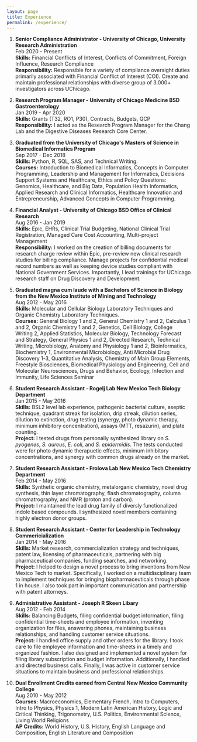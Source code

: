 ```yaml
---
layout: page
title: Experience
permalink: /experience/
---  
```

1. **Senior Compliance Administrator - University of Chicago, University Research Administration**    
Feb 2020 - Present      
**Skills:** Financial Conflicts of Interest, Conflicts of Commitment, Foreign Influence, Research Compliance       
**Responsibility:**  Responsible for a variety of compliance oversight duties primarily associated with Financial Conflict of Interest (COI). Create and maintain professional relationships with diverse group of 3.000+ investigators across UChicago.   


2. **Research Program Manager - University of Chicago Medicine BSD Gastroenterology**  
Jan 2019 - Apr 2020  
**Skills:** Grants (T32, RO1, P30), Contracts, Budgets, GCP   
**Responsibility:** I acted as the Research Program Manager for the Chang Lab and the Digestive Diseases Research Core Center.

3. **Graduated from the University of Chicago's Masters of Science in Biomedical Informatics Program**     
Sep 2017 - Dec 2018      
**Skills:** Python, R, SQL, SAS, and Technical Writing.        
**Courses:** Introduction to Biomedical Informatics, Concepts in Computer Programming, Leadership and Management for Informatics, 
Decisions Support Systems and Healthcare, Ethics and Policy Questions: Genomics, Healthcare, and Big Data, 
Population Health Informatics, Applied Research and Clinical Informatics, Healthcare Innovation and Entrepreneurship, Advanced Concepts in Computer Programming.     

4. **Financial Analyst - University of Chicago BSD Office of Clinical Research**                 
Aug 2016 - Jan 2019    
**Skills:** Epic, EHRs, Clinical Trial Budgeting, National Clinical Trial Registration,
Managed Care Cost Accounting, Multi-project Management  
**Responsibility:** I worked on the creation of billing documents for research charge 
review within Epic, pre-review new clinical research studies for billing 
compliance. Manage projects for confidential medical record numbers as well 
as keeping device studies compliant with National Government Services. Importantly,
I lead trainings for UChicago research staff on Drug Discovery and Development.

5. **Graduated magna cum laude with a Bachelors of Science in Biology from the New Mexico Institute of Mining and Technology**     
Aug 2012 - May 2016      
**Skills:** Molecular and Cellular Biology Laboratory Techniques and Organic Chemistry Laboratory Techniques.     
**Courses:** General Biology 1 and 2, General Chemistry 1 and 2, Calculus 1 and 2, Organic Chemistry 1 and 2, Genetics, Cell Biology,
College Writing 2, Applied Statistics, Molecular Biology, Technology Forecast and Strategy, General Physics 1 and 2, Directed Research, 
Technical Writing, Microbiology, Anatomy and Physiology 1 and 2, Bioinformatics, Biochemistry 1, Environmental Microbiology, Anti Microbial 
Drug Discovery 1-3, Quantitative Analysis, Chemistry of Main Group Elements, Freestyle Biosciences, Biomedical Physiology and Engineering, Cell 
and Molecular Neurosciences, Drugs and Behavior, Ecology, Infection and Immunity, Life Sciences Seminar
      

6. **Student Research Assistant - Rogelj Lab New Mexico Tech Biology Department**  
Jan 2015 - May 2016  
**Skills:** BSL2 level lab experience, pathogenic bacterial culture, aseptic 
technique, quadrant streak for isolation, drip streak, dilution 
series, dilution to extinction, drug testing (synergy, photo 
dynamic therapy, minimum inhibitory concentration), assays 
(MTT, resazurin), and plate counting.  
**Project:** I tested drugs from personally synthesized library on
*S. pyogenes*, *S. aureus*, *E. coli*, and *S. epidermidis*. The 
tests conducted were for photo dynamic therapuetic effects,
minimum inhibitory concentrations, and synergy with common drugs
already on the market.

7. **Student Research Assistant - Frolova Lab New Mexico Tech Chemistry Department**  
Feb 2014 - May 2016  
**Skills:** Synthetic organic chemistry, metalorganic chemistry, novel drug 
synthesis, thin layer chromatography, flash chromatography, 
column chromatrography, and NMR (proton and carbon).  
**Project:** I maintained the lead drug family of diversly functionalized
indole based compounds. I synthesized novel members containing
highly electron donor groups.

8. **Student Research Assistant - Center for Leadership in Technology Commericialization**  
Jan 2014 - May 2016  
**Skills:** Market research, commercialization strategy and techniques, 
patent law, licensing of pharmaceuticals, partnering with big 
pharmaceutical companies, funding searches, and networking.  
**Project:** I helped to design a novel process to bring inventions from New 
Mexico Tech to market. Specifically, I worked on a multidisciplinary team to
implement techniques for bringing biopharmaceuticals through phase 1 in house. 
I also took part in important communication and partnership with patent attorneys. 

9. **Administrative Assistant - Joseph R Skeen Libary**  
Aug 2012 - Feb 2014  
**Skills:** Balancing Budgets, filing confidential budget information, 
filing confidential time-sheets and employee information, inventing organization for files,
answering phones, maintaining business relationships, and handling customer service situations.  
**Project:** I handled office supply and other orders for the library. I took care to file 
employee information and time-sheets in a timely and organized fashion. I also designed and implemented a novel
system for filing library subscription and budget information. Additionally, I handled and directed business calls.
Finally, I was active in customer service situations to maintain business and professional relationships.

10. **Dual Enrollment Credits earned from Central New Mexico Community College**      
Aug 2010 - May 2012              
**Courses:** Macroeconomics, Elementary French, Intro to Computers, Intro to Physics, Physics 1, Modern Latin American History, Logic and Critical Thinking, Trigonometry, U.S. Politics, Environmental Science, Living World Religions             
**AP Credits:** World History, U.S. History, English Language and Composition, English Literature and Composition




